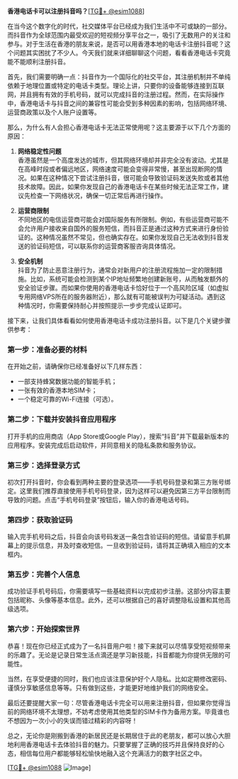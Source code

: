 **香港电话卡可以注册抖音吗？**[[TG💪+ @esim1088](https://t.me/s/esim1088)]

在当今这个数字化的时代，社交媒体平台已经成为我们生活中不可或缺的一部分。而抖音作为全球范围内最受欢迎的短视频分享平台之一，吸引了无数用户的关注和参与。对于生活在香港的朋友来说，是否可以用香港本地的电话卡注册抖音呢？这个问题其实困扰了不少人。今天我们就来详细聊聊这个问题，看看香港电话卡究竟能不能顺利注册抖音。

首先，我们需要明确一点：抖音作为一个国际化的社交平台，其注册机制并不单纯依赖于地理位置或特定的电话卡类型。理论上讲，只要你的设备能够连接到互联网，并且拥有有效的手机号码，就可以完成抖音的注册过程。然而，在实际操作中，香港电话卡与抖音之间的兼容性可能会受到多种因素的影响，包括网络环境、运营商政策以及个人账户设置等。

那么，为什么有人会担心香港电话卡无法正常使用呢？这主要源于以下几个方面的原因：

1. **网络稳定性问题**  
   香港虽然是一个高度发达的城市，但其网络环境却并非完全没有波动。尤其是在高峰时段或者偏远地区，网络速度可能会变得非常慢，甚至出现断网的情况。如果在这种情况下尝试注册抖音，很可能会导致验证码发送失败或者其他技术故障。因此，如果你发现自己的香港电话卡在某些时候无法正常工作，建议先检查一下网络状况，确保一切正常后再进行操作。

2. **运营商限制**  
   不同地区的电信运营商可能会对国际服务有所限制。例如，有些运营商可能不会允许用户接收来自国外的服务短信，而抖音正是通过这种方式来进行身份验证的。这种情况虽然不常见，但也确实存在。如果你发现自己无法收到抖音发送的验证码短信，可以联系你的运营商客服咨询具体情况。

3. **安全机制**  
   抖音为了防止恶意注册行为，通常会对新用户的注册流程施加一定的限制措施。比如，系统可能会检测到某个IP地址频繁地创建新账号，从而触发额外的安全验证步骤。而如果你使用的香港电话卡恰好位于一个高风险区域（如虚拟专用网络VPS所在的服务器附近），那么就有可能被误判为可疑活动。遇到这种情况时，你需要保持耐心并按照提示一步步完成认证即可。

接下来，让我们具体看看如何使用香港电话卡成功注册抖音。以下是几个关键步骤供参考：

### 第一步：准备必要的材料
在开始之前，请确保你已经准备好以下几样东西：
- 一部支持蜂窝数据功能的智能手机；
- 一张有效的香港本地SIM卡；
- 一个稳定可靠的Wi-Fi连接（可选）。

### 第二步：下载并安装抖音应用程序
打开手机的应用商店（App Store或Google Play），搜索“抖音”并下载最新版本的应用程序。安装完成后启动软件，并同意相关的隐私条款和服务协议。

### 第三步：选择登录方式
初次打开抖音时，你会看到两种主要的登录选项——手机号码登录和第三方账号绑定。这里我们推荐直接使用手机号码登录，因为这样可以避免因第三方平台限制而导致的问题。点击“手机号码登录”按钮后，输入你的香港电话号码。

### 第四步：获取验证码
输入完手机号码之后，抖音会向该号码发送一条包含验证码的短信。请留意手机屏幕上的提示信息，并及时查收短信。一旦收到验证码，请将其正确填入相应的文本框内。

### 第五步：完善个人信息
成功验证手机号码后，你需要填写一些基础资料以完成初步注册。这部分内容主要包括昵称、头像等基本信息。此外，还可以根据自己的喜好调整隐私设置和其他高级选项。

### 第六步：开始探索世界
恭喜！现在你已经正式成为了一名抖音用户啦！接下来就可以尽情享受短视频带来的乐趣了。无论是记录日常生活点滴还是学习新技能，抖音都能为你提供无限的可能性。

当然，在享受便捷的同时，我们也应该注意保护好个人隐私。比如定期修改密码、谨慎分享敏感信息等等。只有做到这些，才能更好地维护我们的网络安全。

最后还要提醒大家一句：尽管香港电话卡完全可以用来注册抖音，但如果你觉得当前的网络环境不太理想，不妨考虑使用其他类型的SIM卡作为备用方案。毕竟谁也不想因为一次小小的失误而错过精彩的内容呀！

总之，无论你是刚搬到香港的新居民还是长期居住于此的老朋友，都可以放心大胆地利用香港电话卡去体验抖音的魅力。只要掌握了正确的技巧并且保持良好的心态，相信每位用户都能够轻松愉快地融入这个充满活力的数字社区之中。

[[TG💪+ @esim1088](https://t.me/s/esim1088) ![Image](https://i.postimg.cc/4NQfJmqS/Snipaste-2025-05-13-00-14-12.png)]